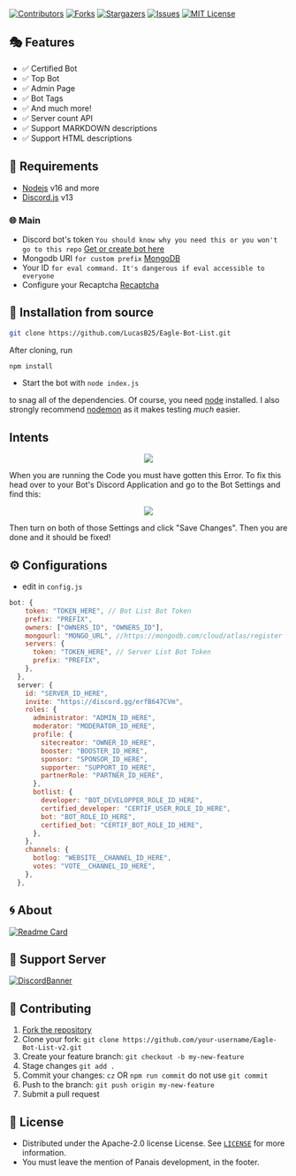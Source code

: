 [![Contributors][contributors-shield]][contributors-url]
[![Forks][forks-shield]][forks-url]
[![Stargazers][stars-shield]][stars-url]
[![Issues][issues-shield]][issues-url]
[![MIT License][license-shield]][license-url]

## 🎭 Features

- ✅ Certified Bot
- ✅ Top Bot
- ✅ Admin Page
- ✅ Bot Tags
- ✅ And much more!
- ✅ Server count API
- ✅ Support MARKDOWN descriptions
- ✅ Support HTML descriptions

## 📎 Requirements

- [Nodejs](https://nodejs.org/download/release/v16.18.1/) v16 and more
- [Discord.js](https://github.com/discordjs/discord.js/) v13

### 🌐 Main

- Discord bot's
  token `You should know why you need this or you won't go to this repo` [Get or create bot here](https://discord.com/developers/applications)
- Mongodb
  URI `for custom prefix` [MongoDB](https://account.mongodb.com/account/login)
- Your ID `for eval command. It's dangerous if eval accessible to everyone`
- Configure your Recaptcha [Recaptcha](https://www.google.com/recaptcha/admin/create)

## 🚀 Installation from source

```bash
git clone https://github.com/LucasB25/Eagle-Bot-List.git
```

After cloning, run

```bash
npm install
```

- Start the bot with `node index.js`

to snag all of the dependencies. Of course, you need [node](https://nodejs.org/download/release/v18.18.1/) installed. I also strongly recommend [nodemon](https://www.npmjs.com/package/nodemon) as it makes testing _much_ easier.

## Intents

<p align="center">
  <a href="https://github.com/LucasB25/Eagle-Bot-List-v2">
    <img src="https://media.discordapp.net/attachments/848492641585725450/894114853382410260/unknown.png">

  </a>
</p>
When you are running the Code you must have gotten this Error. To fix this head over to your Bot's Discord Application and go to the Bot Settings and find this:

<p align="center">
  <a href="https://github.com/LucasB25/Eagle-Bot-List-v2">
    <img src="https://user-images.githubusercontent.com/50886682/196232974-d9cfc18c-92c5-43bd-b1bc-ff1cae3df701.png">

  </a>
</p>
Then turn on both of those Settings and click "Save Changes". Then you are done and it should be fixed!
<!-- CONFIGURATION -->

## ⚙️ Configurations

- edit in `config.js`

```js
bot: {
    token: "TOKEN_HERE", // Bot List Bot Token
    prefix: "PREFIX",
    owners: ["OWNERS_ID", "OWNERS_ID"],
    mongourl: "MONGO_URL", //https://mongodb.com/cloud/atlas/register
    servers: {
      token: "TOKEN_HERE", // Server List Bot Token
      prefix: "PREFIX",
    },
  },
  server: {
    id: "SERVER_ID_HERE",
    invite: "https://discord.gg/erfB647CVm",
    roles: {
      administrator: "ADMIN_ID_HERE",
      moderator: "MODERATOR_ID_HERE",
      profile: {
        sitecreator: "OWNER_ID_HERE",
        booster: "BOOSTER_ID_HERE",
        sponsor: "SPONSOR_ID_HERE",
        supporter: "SUPPORT_ID_HERE",
        partnerRole: "PARTNER_ID_HERE",
      },
      botlist: {
        developer: "BOT_DEVELOPPER_ROLE_ID_HERE",
        certified_developer: "CERTIF_USER_ROLE_ID_HERE",
        bot: "BOT_ROLE_ID_HERE",
        certified_bot: "CERTIF_BOT_ROLE_ID_HERE",
      },
    },
    channels: {
      botlog: "WEBSITE__CHANNEL_ID_HERE",
      votes: "VOTE__CHANNEL_ID_HERE",
    },
  },
```

<!-- ABOUT THE PROJECT -->

## 🌀 About

[![Readme Card](https://github-readme-stats.vercel.app/api/pin/?username=LucasB25&repo=Eagle-Bot-List-v2&theme=tokyonight)](https://github.com/LucasB25/Eagle-Bot-List-v2)

## 💌 Support Server

[![DiscordBanner](https://invidget.switchblade.xyz/fbJFAs43vD)](https://discord.gg/fbJFAs43vD)<br />

## 🤝 Contributing

1. [Fork the repository](https://github.com/LucasB25/Eagle-Bot-List-v2/fork)
2. Clone your fork: `git clone https://github.com/your-username/Eagle-Bot-List-v2.git`
3. Create your feature branch: `git checkout -b my-new-feature`
4. Stage changes `git add .`
5. Commit your changes: `cz` OR `npm run commit` do not use `git commit`
6. Push to the branch: `git push origin my-new-feature`
7. Submit a pull request

<!-- LICENSE -->

## 🔐 License

- Distributed under the Apache-2.0 license License. See [`LICENSE`](https://github.com/LucasB25/Eagle-Bot-List-v2/blob/main/LICENSE) for more information.
- You must leave the mention of Panais development, in the footer.

[contributors-shield]: https://img.shields.io/github/contributors/LucasB25/Eagle-Bot-List.svg?style=for-the-badge
[contributors-url]: https://github.com/LucasB25/Eagle-Bot-List-v2/graphs/contributors
[forks-shield]: https://img.shields.io/github/forks/LucasB25/Eagle-Bot-List-v2.svg?style=for-the-badge
[forks-url]: https://github.com/LucasB25/Eagle-Bot-List-v2/network/members
[stars-shield]: https://img.shields.io/github/stars/LucasB25/Eagle-Bot-List-v2.svg?style=for-the-badge
[stars-url]: https://github.com/LucasB25/Eagle-Bot-List-v2/stargazers
[issues-shield]: https://img.shields.io/github/issues/LucasB25/Eagle-Bot-List-v2.svg?style=for-the-badge
[issues-url]: https://github.com/LucasB25/Eagle-Bot-List-v2/issues
[license-shield]: https://img.shields.io/github/license/LucasB25/Eagle-Bot-List-v2.svg?style=for-the-badge
[license-url]: https://github.com/LucasB25/Eagle-Bot-List-v2/blob/main/LICENSE

